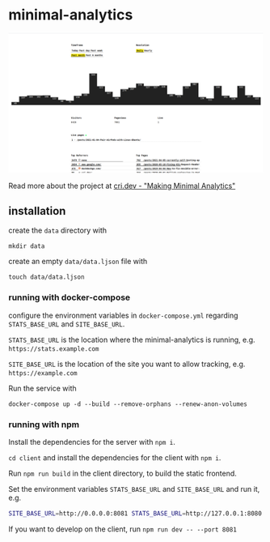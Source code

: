 # minimal-analytics

![minimal analytics dashboard](https://github.com/christian-fei/minimal-analytics/blob/main/.github/assets/dashboard.png?raw=true)

Read more about the project at [cri.dev - "Making Minimal Analytics"](https://cri.dev/posts/2021-04-28-fullstack-nodejs-preact-minimal-web-analytics-introduction/)

## installation

create the `data` directory with 

```
mkdir data
```

create an empty `data/data.ljson` file with

```
touch data/data.ljson
```

### running with docker-compose

configure the environment variables in `docker-compose.yml` regarding `STATS_BASE_URL` and `SITE_BASE_URL`.

`STATS_BASE_URL` is the location where the minimal-analytics is running, e.g. `https://stats.example.com`

`SITE_BASE_URL` is the location of the site you want to allow tracking, e.g. `https://example.com`

Run the service with

```
docker-compose up -d --build --remove-orphans --renew-anon-volumes
```

### running with npm

Install the dependencies for the server with `npm i`.

`cd client` and install the dependencies for the client with `npm i`.

Run `npm run build` in the client directory, to build the static frontend.

Set the environment variables `STATS_BASE_URL` and `SITE_BASE_URL` and run it, e.g.

```bash
SITE_BASE_URL=http://0.0.0.0:8081 STATS_BASE_URL=http://127.0.0.1:8080 npm start
```

If you want to develop on the client, run `npm run dev -- --port 8081`